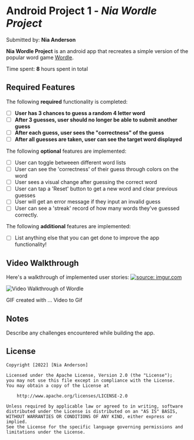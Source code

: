 # Android Project 1 - *Nia Wordle Project*

Submitted by: **Nia Anderson**

**Nia Wordle Project** is an android app that recreates a simple version of the popular word game [Wordle](https://www.nytimes.com/games/wordle/index.html).

Time spent: **8** hours spent in total

## Required Features

The following **required** functionality is completed:

- [ ] **User has 3 chances to guess a random 4 letter word**
- [ ] **After 3 guesses, user should no longer be able to submit another guess**
- [ ] **After each guess, user sees the "correctness" of the guess**
- [ ] **After all guesses are taken, user can see the target word displayed**

The following **optional** features are implemented:

- [ ] User can toggle betweeen different word lists
- [ ] User can see the 'correctness' of their guess through colors on the word
- [ ] User sees a visual change after guessing the correct word
- [ ] User can tap a 'Reset' button to get a new word and clear previous guesses
- [ ] User will get an error message if they input an invalid guess
- [ ] User can see a 'streak' record of how many words they've guessed correctly.

The following **additional** features are implemented:

* [ ] List anything else that you can get done to improve the app functionality!

## Video Walkthrough

Here's a walkthrough of implemented user stories:
<a href="https://imgur.com/NCFAZoD"><img src="https://i.imgur.com/NCFAZoD.gif" title="source: imgur.com" /></a>

<img src='' title='Video Walkthrough of Wordle' width='' alt='Video Walkthrough of Wordle' />

<!-- Replace this with whatever GIF tool you used! -->
GIF created with ...
Video to Gif

## Notes

Describe any challenges encountered while building the app.

## License

    Copyright [2022] [Nia Anderson]

    Licensed under the Apache License, Version 2.0 (the "License");
    you may not use this file except in compliance with the License.
    You may obtain a copy of the License at

        http://www.apache.org/licenses/LICENSE-2.0

    Unless required by applicable law or agreed to in writing, software
    distributed under the License is distributed on an "AS IS" BASIS,
    WITHOUT WARRANTIES OR CONDITIONS OF ANY KIND, either express or implied.
    See the License for the specific language governing permissions and
    limitations under the License.


